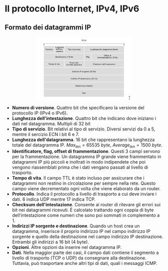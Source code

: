 # Il protocollo Internet, IPv4, IPv6

## Formato dei datagrammi IP

<img src="img/ip.png" width="300" style="display: block; margin-left: auto; margin-right: auto;" />

- **Numero di versione**. Quattro bit che specificano la versione del protocollo IP (IPv4 o IPv6).
- **Lunghezza dell'intestazione**. Quattro bit che indicano dove iniziano i dati nel datagramma. Multipli di 32 bit
- **Tipo di servizio**. Bit relativi al tipo di servizio. Diversi servizi da 0 a 5, mentre il sercizio ECN i bit 6 e 7.
- **Lunghezza dell'datagramma**. 16 bit che rappresentano la lunghezza totale del datagramma IP. $Max_{len} = 65535\ byte$, $Average_{len} = 1500\ byte$.
- **Identificatore, flag, offset di frammentazione**. Questi 3 campi servono per la frammentazione. Un datagramma IP grande viene frammentato in datagrammi IP più piccoli e inoltrati in modo indipendete che poi vengono riassemblati prima che i dati vengano passati al livello di trasporto.
- **Tempo di vita**. Il campo TTL è stato incluso per assicurare che i datagrammi non restino in circolazione per sempre nella rete. Questo campo viene decrementato ogni volta che viene elaborato da un router.
- **Protocollo**. Indica il protocollo a livello di trasporto a cui deve inviare i dati. 6 indica UDP mentre 17 indica TCP.
- **Checksum dell'intestazione**. Consente ai router di rilevare gli errori sui bit nei datagrammi ricevuti. È calcolato trattando ogni coppia di byte dell’intestazione come numeri che sono poi sommati in complemento a 1.
- **Indirizzi IP sorgente e destinazione**. Quando un host crea un datagramma, inserisce il proprio indirizzo IP nel campo indirizzo IP sorgente e quello della destinazione nel campo indirizzo IP destinazione. Entrambi gli indirizzi a 16 bit (4 byte). 
- **Opzioni**. Altre opzioni da inserire nel datagramma IP.
- **Dati**. Nella maggior parte dei casi, il campo dati contiene il segmento a livello di trasporto (TCP o UDP) da consegnare alla destinazione. Tuttavia, può trasportare anche altri tipi di dati, quali i messaggi ICMP.

